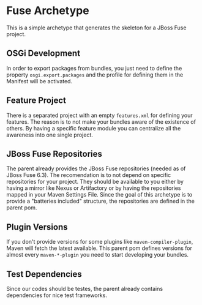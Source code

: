 # Fuse Archetype

This is a simple archetype that generates the skeleton for a JBoss Fuse project.

## OSGi Development

In order to export packages from bundles, you just need to define the property `osgi.export.packages`
and the profile for defining them in the Manifest will be activated.

## Feature Project

There is a separated project with an empty `features.xml` for defining your features. The reason is
to not make your bundles aware of the existence of others. By having a specific feature module you
can centralize all the awareness into one single project.

## JBoss Fuse Repositories

The parent already provides the JBoss Fuse repositories (needed as of JBoss Fuse 6.3). The recomendation
is to not depend on specific repositories for your project. They should be available to you either
by having a mirror like Nexus or Artifactory or by having the repositories mapped in your Maven
Settings File. Since the goal of this archetype is to provide a "batteries included" structure, the
repositories are defined in the parent pom.

## Plugin Versions

If you don't provide versions for some plugins like `maven-compiler-plugin`, Maven will fetch the
latest available. This parent pom defines versions for almost every `maven-*-plugin` you need to
start developing your bundles.

## Test Dependencies

Since our codes should be testes, the parent already contains dependencies for nice test frameworks.
